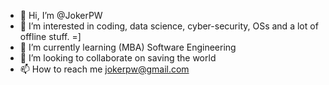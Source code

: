 - 👋 Hi, I’m @JokerPW
- 👀 I’m interested in coding, data science, cyber-security, OSs and a lot of offline stuff. =]
- 🌱 I’m currently learning (MBA) Software Engineering
- 💞️ I’m looking to collaborate on saving the world
- 📫 How to reach me jokerpw@gmail.com

<!---
JokerPW/JokerPW is a ✨ special ✨ repository because its `README.md` (this file) appears on your GitHub profile.
You can click the Preview link to take a look at your changes.
--->
